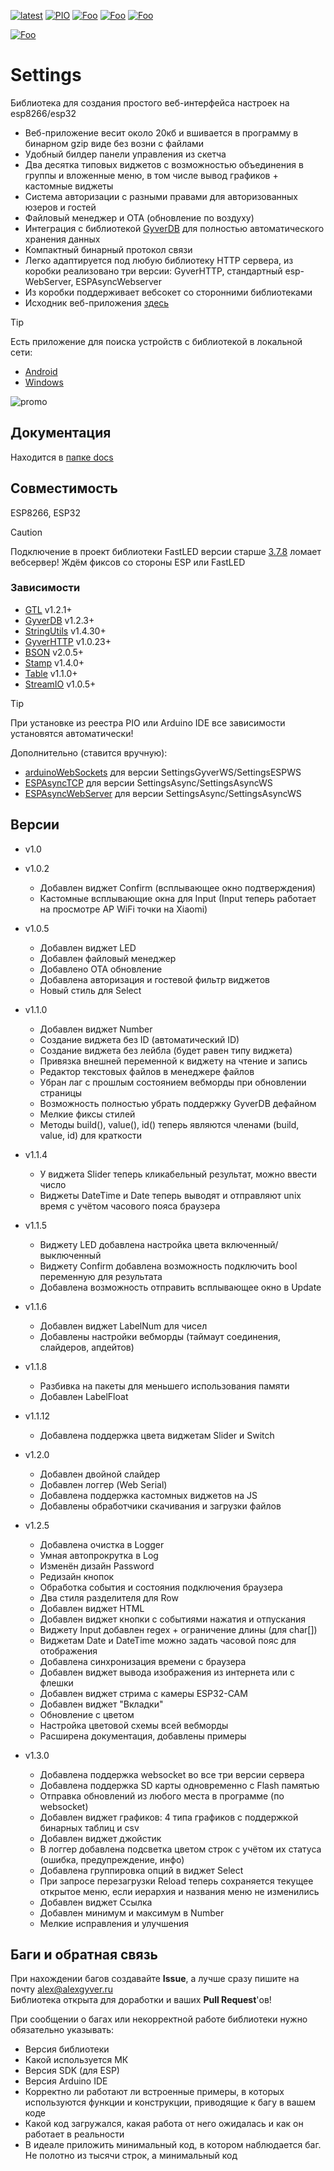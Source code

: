 [![latest](https://img.shields.io/github/v/release/GyverLibs/Settings.svg?color=brightgreen)](https://github.com/GyverLibs/Settings/releases/latest/download/Settings.zip)
[![PIO](https://badges.registry.platformio.org/packages/gyverlibs/library/Settings.svg)](https://registry.platformio.org/libraries/gyverlibs/Settings)
[![Foo](https://img.shields.io/badge/Website-AlexGyver.ru-blue.svg?style=flat-square)](https://alexgyver.ru/)
[![Foo](https://img.shields.io/badge/%E2%82%BD%24%E2%82%AC%20%D0%9F%D0%BE%D0%B4%D0%B4%D0%B5%D1%80%D0%B6%D0%B0%D1%82%D1%8C-%D0%B0%D0%B2%D1%82%D0%BE%D1%80%D0%B0-orange.svg?style=flat-square)](https://alexgyver.ru/support_alex/)
[![Foo](https://img.shields.io/badge/README-ENGLISH-blueviolet.svg?style=flat-square)](https://github-com.translate.goog/GyverLibs/Settings?_x_tr_sl=ru&_x_tr_tl=en)  

[![Foo](https://img.shields.io/badge/ПОДПИСАТЬСЯ-НА%20ОБНОВЛЕНИЯ-brightgreen.svg?style=social&logo=telegram&color=blue)](https://t.me/GyverLibs)

# Settings
Библиотека для создания простого веб-интерфейса настроек на esp8266/esp32
- Веб-приложение весит около 20кб и вшивается в программу в бинарном gzip виде без возни с файлами
- Удобный билдер панели управления из скетча
- Два десятка типовых виджетов с возможностью объединения в группы и вложенные меню, в том числе вывод графиков + кастомные виджеты
- Система авторизации с разными правами для авторизованных юзеров и гостей
- Файловый менеджер и OTA (обновление по воздуху)
- Интеграция с библиотекой [GyverDB](https://github.com/GyverLibs/GyverDB) для полностью автоматического хранения данных
- Компактный бинарный протокол связи
- Легко адаптируется под любую библиотеку HTTP сервера, из коробки реализовано три версии: GyverHTTP, стандартный esp-WebServer, ESPAsyncWebserver
- Из коробки поддерживает вебсокет со сторонними библиотеками
- Исходник веб-приложения [здесь](https://github.com/GyverLibs/Settings-web)

> [!TIP]
> Есть приложение для поиска устройств с библиотекой в локальной сети:
> - [Android](https://github.com/GyverLibs/Settings-discover)
> - [Windows](https://github.com/TonTon-Macout/APP-for-AlexGyver-Settings)

![promo](/img/promo.png)

## Документация
Находится в [папке docs](https://github.com/GyverLibs/Settings/tree/main/docs/1.main.md)

## Совместимость
ESP8266, ESP32

> [!CAUTION]
> Подключение в проект библиотеки FastLED версии старше [3.7.8](https://github.com/GyverLibs/Settings/issues/35#issuecomment-2691839527) ломает вебсервер! Ждём фиксов со стороны ESP или FastLED

### Зависимости
- [GTL](https://github.com/GyverLibs/GTL) v1.2.1+
- [GyverDB](https://github.com/GyverLibs/GyverDB) v1.2.3+
- [StringUtils](https://github.com/GyverLibs/StringUtils) v1.4.30+
- [GyverHTTP](https://github.com/GyverLibs/GyverHTTP) v1.0.23+
- [BSON](https://github.com/GyverLibs/BSON) v2.0.5+
- [Stamp](https://github.com/GyverLibs/Stamp) v1.4.0+
- [Table](https://github.com/GyverLibs/Table) v1.1.0+
- [StreamIO](https://github.com/GyverLibs/StreamIO) v1.0.5+

> [!TIP]
> При установке из реестра PIO или Arduino IDE все зависимости установятся автоматически!

Дополнительно (ставится вручную):
- [arduinoWebSockets](https://github.com/Links2004/arduinoWebSockets) для версии SettingsGyverWS/SettingsESPWS
- [ESPAsyncTCP](https://github.com/esphome/ESPAsyncTCP) для версии SettingsAsync/SettingsAsyncWS
- [ESPAsyncWebServer](https://github.com/esphome/ESPAsyncWebServer) для версии SettingsAsync/SettingsAsyncWS

## Версии
- v1.0
- v1.0.2
  - Добавлен виджет Confirm (всплывающее окно подтверждения)
  - Кастомные всплывающие окна для Input (Input теперь работает на просмотре AP WiFi точки на Xiaomi)

- v1.0.5
  - Добавлен виджет LED
  - Добавлен файловый менеджер
  - Добавлено ОТА обновление
  - Добавлена авторизация и гостевой фильтр виджетов
  - Новый стиль для Select

- v1.1.0
  - Добавлен виджет Number
  - Создание виджета без ID (автоматический ID)
  - Создание виджета без лейбла (будет равен типу виджета)
  - Привязка внешней переменной к виджету на чтение и запись
  - Редактор текстовых файлов в менеджере файлов
  - Убран лаг с прошлым состоянием вебморды при обновлении страницы
  - Возможность полностью убрать поддержку GyverDB дефайном
  - Мелкие фиксы стилей
  - Методы build(), value(), id() теперь являются членами (build, value, id) для краткости

- v1.1.4
  - У виджета Slider теперь кликабельный результат, можно ввести число
  - Виджеты DateTime и Date теперь выводят и отправляют unix время с учётом часового пояса браузера

- v1.1.5
  - Виджету LED добавлена настройка цвета включенный/выключенный
  - Виджету Confirm добавлена возможность подключить bool переменную для результата
  - Добавлена возможность отправить всплывающее окно в Update

- v1.1.6
  - Добавлен виджет LabelNum для чисел
  - Добавлены настройки вебморды (таймаут соединения, слайдеров, апдейтов)

- v1.1.8
  - Разбивка на пакеты для меньшего использования памяти
  - Добавлен LabelFloat

- v1.1.12
  - Добавлена поддержка цвета виджетам Slider и Switch

- v1.2.0
  - Добавлен двойной слайдер
  - Добавлен логгер (Web Serial)
  - Добавлена поддержка кастомных виджетов на JS
  - Добавлены обработчики скачивания и загрузки файлов

- v1.2.5
  - Добавлена очистка в Logger
  - Умная автопрокрутка в Log
  - Изменён дизайн Password
  - Редизайн кнопок
  - Обработка события и состояния подключения браузера
  - Два стиля разделителя для Row
  - Добавлен виджет HTML
  - Добавлен виджет кнопки с событиями нажатия и отпускания
  - Виджету Input добавлен regex + ограничение длины (для char[])
  - Виджетам Date и DateTime можно задать часовой пояс для отображения
  - Добавлена синхронизация времени с браузера
  - Добавлен виджет вывода изображения из интернета или с флешки
  - Добавлен виджет стрима с камеры ESP32-CAM
  - Добавлен виджет "Вкладки"
  - Обновление с цветом
  - Настройка цветовой схемы всей вебморды
  - Расширена документация, добавлены примеры

- v1.3.0
  - Добавлена поддержка websocket во все три версии сервера
  - Добавлена поддержка SD карты одновременно с Flash памятью
  - Отправка обновлений из любого места в программе (по websocket)
  - Добавлен виджет графиков: 4 типа графиков с поддержкой бинарных таблиц и csv
  - Добавлен виджет джойстик
  - В логгер добавлена подсветка цветом строк с учётом их статуса (ошибка, предупреждение, инфо)
  - Добавлена группировка опций в виджет Select
  - При запросе перезагрузки Reload теперь сохраняется текущее открытое меню, если иерархия и названия меню не изменились
  - Добавлен виджет Ссылка
  - Добавлен минимум и максимум в Number
  - Мелкие исправления и улучшения

## Баги и обратная связь
При нахождении багов создавайте **Issue**, а лучше сразу пишите на почту [alex@alexgyver.ru](mailto:alex@alexgyver.ru)  
Библиотека открыта для доработки и ваших **Pull Request**'ов!

При сообщении о багах или некорректной работе библиотеки нужно обязательно указывать:
- Версия библиотеки
- Какой используется МК
- Версия SDK (для ESP)
- Версия Arduino IDE
- Корректно ли работают ли встроенные примеры, в которых используются функции и конструкции, приводящие к багу в вашем коде
- Какой код загружался, какая работа от него ожидалась и как он работает в реальности
- В идеале приложить минимальный код, в котором наблюдается баг. Не полотно из тысячи строк, а минимальный код

